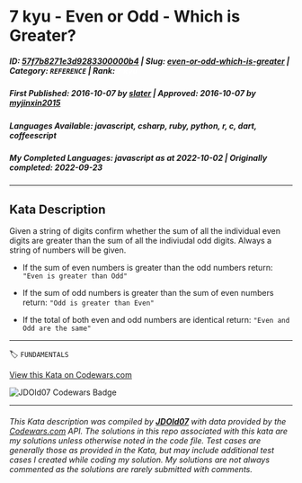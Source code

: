 # 7 kyu - Even or Odd - Which is Greater?

##### **ID**: [57f7b8271e3d9283300000b4](https://www.codewars.com/kata/57f7b8271e3d9283300000b4) | **Slug**: [even-or-odd-which-is-greater](https://www.codewars.com/kata/57f7b8271e3d9283300000b4) | **Category**: `REFERENCE` | **Rank**: <span style="color:white">7 kyu</span>

##### **First Published**: 2016-10-07 ***by*** [slater](https://www.codewars.com/users/slater) | **Approved**: 2016-10-07 ***by*** [myjinxin2015](https://www.codewars.com/users/myjinxin2015)

##### **Languages Available**: javascript, csharp, ruby, python, r, c, dart, coffeescript

##### **My Completed Languages**: javascript ***as at*** 2022-10-02 | **Originally completed**: 2022-09-23

---

## Kata Description


Given a string of digits confirm whether the sum of all the individual even digits are greater than the sum of all the indiviudal odd digits. Always a string of numbers will be given.



* If the sum of even numbers is greater than the odd numbers return: `"Even is greater than Odd"`



* If the sum of odd numbers is greater than the sum of even numbers return: `"Odd is greater than Even"`

  

* If the total of both even and odd numbers are identical return: `"Even and Odd are the same"`

  



  



---


🏷 `FUNDAMENTALS`


[View this Kata on Codewars.com](https://www.codewars.com/kata/57f7b8271e3d9283300000b4)

![](https://www.codewars.com/users/jdold07/badges/large "JDOld07 Codewars Badge")

---

###### *This Kata description was compiled by [**JDOld07**](https://tpstech.dev) with data provided by the [Codewars.com](https://www.codewars.com) API.  The solutions in this repo associated with this kata are my solutions unless otherwise noted in the code file.  Test cases are generally those as provided in the Kata, but may include additional test cases I created while coding my solution.  My solutions are not always commented as the solutions are rarely submitted with comments.*
